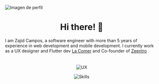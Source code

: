 ![Imagen de perfil](https://github.com/ZajidCampos/zajidcampos/assets/88481739/124de0ae-6fa2-461d-a642-f9000f63146d)

<h1 align="center">
   <b>Hi there! 👋</b>
</h1>

I am Zajid Campos, a software engineer with more than 5 years of experience in web development and mobile development. 
I currently work as a UX designer and Flutter dev [La Comer](https://www.lacomer.com.mx/) and Co-founder of [Zeentro](https://www.zeentro.com/)
<br></br>
<p align="center" style="margin-top: 20px;">
   <img src="https://github.com/ZajidCampos/zajidcampos/assets/88481739/8d3331f0-7fc3-4b00-9711-75072e5652d0" alt="UX">
</p>

<div align="center">
   <img src="https://github.com/ZajidCampos/zajidcampos/assets/88481739/0e96ba45-f568-415b-9b28-bbfc0367912c" alt="Skills">   
</div>



<!--
**ZajidCampos/zajidcampos** is a ✨ _special_ ✨ repository because its `README.md` (this file) appears on your GitHub profile.

Here are some ideas to get you started:

- 🔭 I’m currently working on ...
- 🌱 I’m currently learning ...
- 👯 I’m looking to collaborate on ...
- 🤔 I’m looking for help with ...
- 💬 Ask me about ...
- 📫 How to reach me: ...
- 😄 Pronouns: ...
- ⚡ Fun fact: ...
   <img src="https://github.com/ZajidCampos/zajidcampos/assets/88481739/fa390f5c-d222-44ae-9391-df3d41e4339b" alt="Backend">
-->

